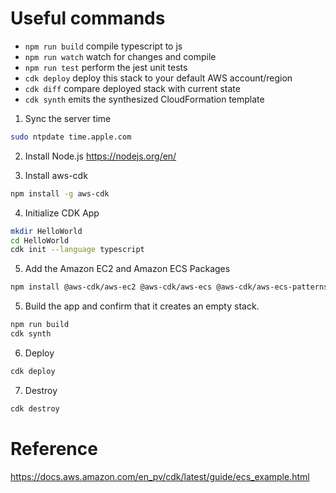 # Useful commands

 * `npm run build`   compile typescript to js
 * `npm run watch`   watch for changes and compile
 * `npm run test`    perform the jest unit tests
 * `cdk deploy`      deploy this stack to your default AWS account/region
 * `cdk diff`        compare deployed stack with current state
 * `cdk synth`       emits the synthesized CloudFormation template

1. Sync the server time
```bash
sudo ntpdate time.apple.com
```

2. Install Node.js
https://nodejs.org/en/

3. Install aws-cdk
```bash
npm install -g aws-cdk
```

4. Initialize CDK App
```bash
mkdir HelloWorld
cd HelloWorld
cdk init --language typescript
```

5. Add the Amazon EC2 and Amazon ECS Packages
```bash
npm install @aws-cdk/aws-ec2 @aws-cdk/aws-ecs @aws-cdk/aws-ecs-patterns @aws-cdk/aws-rds
```

5. Build the app and confirm that it creates an empty stack.
```bash
npm run build
cdk synth
```

6. Deploy
```bash
cdk deploy
```

7. Destroy
```bash
cdk destroy
```

# Reference
https://docs.aws.amazon.com/en_pv/cdk/latest/guide/ecs_example.html
